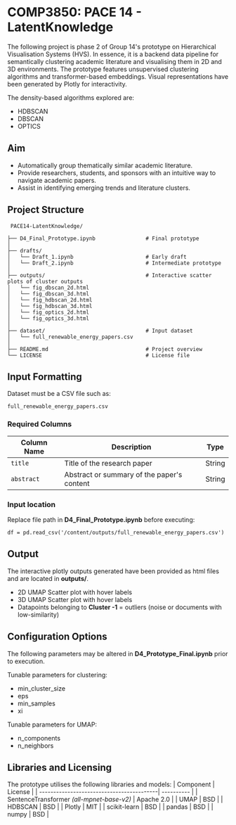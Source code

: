 # COMP3850: PACE 14 - LatentKnowledge

The following project is phase 2 of Group 14's prototype on Hierarchical Visualisation Systems (HVS). In essence, it is a backend data pipeline for semantically clustering academic literature and visualising them in 2D and 3D environments. The prototype features unsupervised clustering algorithms and transformer-based embeddings. Visual representations have been generated by Plotly for interactivity.

The density-based algorithms explored are:
  - HDBSCAN
  - DBSCAN
  - OPTICS

## Aim
- Automatically group thematically similar academic literature.
- Provide researchers, students, and sponsors with an intuitive way to navigate academic papers.
- Assist in identifying emerging trends and literature clusters.

## Project Structure

<pre><code> PACE14-LatentKnowledge/
  
├── D4_Final_Prototype.ipynb                # Final prototype
│
├── drafts/  
│   └── Draft_1.ipynb                       # Early draft
│   └── Draft_2.ipynb                       # Intermediate prototype
│
├── outputs/                                # Interactive scatter plots of cluster outputs
│   └── fig_dbscan_2d.html
│   └── fig_dbscan_3d.html
│   └── fig_hdbscan_2d.html
│   └── fig_hdbscan_3d.html
│   └── fig_optics_2d.html
│   └── fig_optics_3d.html
│
├── dataset/                                # Input dataset
│   └── full_renewable_energy_papers.csv
│
├── README.md                               # Project overview
└── LICENSE                                 # License file
</code></pre>

## Input Formatting
Dataset must be a CSV file such as:

    full_renewable_energy_papers.csv
 
### Required Columns
| Column Name | Description                                | Type   |
| ----------- | ------------------------------------------ | ------ |
| `title`     | Title of the research paper                | String |
| `abstract`  | Abstract or summary of the paper's content | String |

### Input location
Replace file path in **D4_Final_Prototype.ipynb** before executing:
  
    df = pd.read_csv('/content/outputs/full_renewable_energy_papers.csv')
    
## Output
The interactive plotly outputs generated have been provided as html files and are located in **outputs/**.
  - 2D UMAP Scatter plot with hover labels
  - 3D UMAP Scatter plot with hover labels
  - Datapoints belonging to **Cluster -1** = outliers (noise or documents with low-similarity)

## Configuration Options
The following parameters may be altered in **D4_Prototype_Final.ipynb** prior to execution.

Tunable parameters for clustering:
- min_cluster_size
- eps
- min_samples
- xi

Tunable parameters for UMAP:
- n_components
- n_neighbors

## Libraries and Licensing
The prototype utilises the following libraries and models:
| Component                                 | License    |
| ------------------------------------------| ---------- |
| SentenceTransformer *(all-mpnet-base-v2)* | Apache 2.0 |
| UMAP                                      | BSD        |
| HDBSCAN                                   | BSD        |
| Plotly                                    | MIT        |
| scikit-learn                              | BSD        |
| pandas                                    | BSD        |
| numpy                                     | BSD        |
